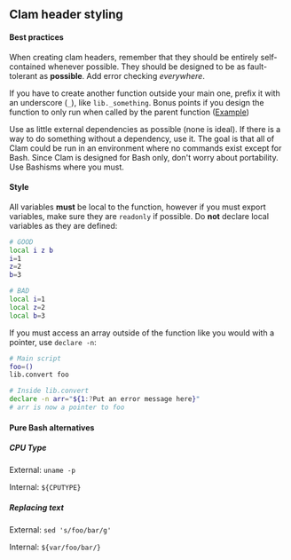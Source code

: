 ## Clam header styling

#### Best practices
When creating clam headers, remember that they should be entirely self-contained whenever possible. They should be designed to be as fault-tolerant as **possible**. Add error checking *everywhere*.

If you have to create another function outside your main one, prefix it with an underscore (`_`), like `lib._something`. Bonus points if you design the function to only run when called by the parent function ([Example](https://github.com/Henryws/clam/blob/2aa8e464315519f5d9d071fe09b70b873ec0dc17/headers/log.sh#L29))

Use as little external dependencies as possible (none is ideal). If there is a way to do something without a dependency, use it. The goal is that all of Clam could be run in an environment where no commands exist except for Bash. Since Clam is designed for Bash only, don't worry about portability. Use Bashisms where you must.

#### Style
All variables **must** be local to the function, however if you must export variables, make sure they are `readonly` if possible. Do **not** declare local variables as they are defined:
```bash
# GOOD
local i z b
i=1
z=2
b=3

# BAD
local i=1
local z=2
local b=3
```

If you must access an array outside of the function like you would with a pointer, use `declare -n`:
```bash
# Main script
foo=()
lib.convert foo

# Inside lib.convert
declare -n arr="${1:?Put an error message here}"
# arr is now a pointer to foo
```

#### Pure Bash alternatives

##### CPU Type
External: `uname -p`

Internal: `${CPUTYPE}`

##### Replacing text
External: `sed 's/foo/bar/g'`

Internal: `${var/foo/bar/}`
